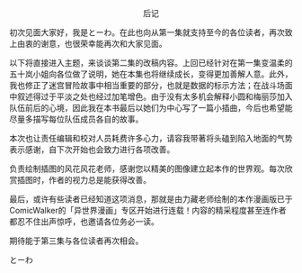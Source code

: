 <p align="center">后记</p>

初次见面大家好，我是とーわ。在此也向从第一集就支持至今的各位读者，再次致上由衷的谢意，也很荣幸能再次和大家见面。

以下将直接进入主题，来谈谈第二集的改稿内容。上回已经针对在第一集变温柔的五十岚小姐向各位做了说明，她在本集也将继续成长，变得更加善解人意。此外，我也修正了迷宫冒险故事中相当重要的部分，也就是数据的标示方法；在战斗场面中叙述得过于平淡之处也经过加笔增色。由于没有太多机会解释小圆和梅丽莎加入队伍前后的心境，因此我在本书最后以她们为中心写了一篇小插曲，今后也希望能尽量多描写每位队伍成员各自的故事。

本次也让责任编辑和校对人员耗费许多心力，请容我带著将头磕到陷入地面的气势表示感谢，自下次开始也会致力进行各项改善。

负责绘制插图的风花风花老师，感谢您以精美的图像建立起本作的世界观。每次欣赏插图时，作者的视力总是能获得改善。

最后，或许有些读者已经知道这项消息，那就是由力藏老师绘制的本作漫画版已于ComicWalker的「异世界漫画」专区开始进行连载！内容的精采程度甚至连作者都忍不住出声惊呼，也邀请各位务必一读。

期待能于第三集与各位读者再次相会。

とーわ

